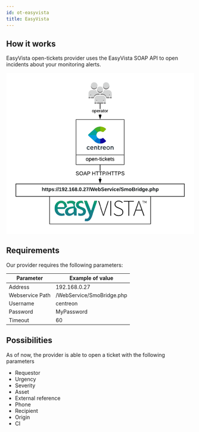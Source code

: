 ```yaml
---
id: ot-easyvista
title: EasyVista
---
```


## How it works

EasyVista open-tickets provider uses the EasyVista SOAP API to open incidents
about your monitoring alerts.

![architecture](../../assets/integrations/open-tickets/ot-easyvista-architecture.png)

## Requirements

Our provider requires the following parameters:

| Parameter       | Example of value          |
| --------------- | ------------------------- |
| Address         | 192.168.0.27              |
| Webservice Path | /WebService/SmoBridge.php |
| Username        | centreon                  |
| Password        | MyPassword                |
| Timeout         | 60                        |

## Possibilities

As of now, the provider is able to open a ticket with the following parameters

  - Requestor
  - Urgency
  - Severity
  - Asset
  - External reference
  - Phone
  - Recipient
  - Origin
  - CI
